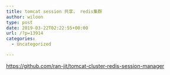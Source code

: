 ```yaml
---
title: tomcat session 共享， redis集群
author: wiloon
type: post
date: 2019-03-22T02:22:55+00:00
url: /?p=13914
categories:
  - Uncategorized

---
```

https://github.com/ran-jit/tomcat-cluster-redis-session-manager
